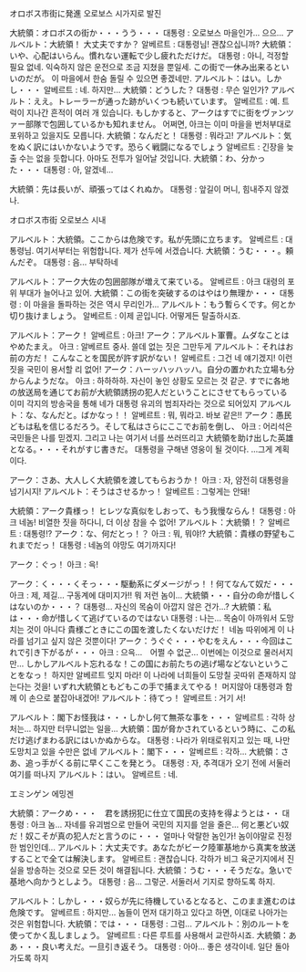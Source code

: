 オロボス市街に発進
오로보스 시가지로 발진

大統領：オロボスの街か・・・うう・・・
대통령 : 오로보스 마을인가... 으으...
アルベルト：大統領！ 大丈夫ですか？
알베르트 : 대통령님! 괜찮으십니까?
大統領：いや、心配はいらん。慣れない運転で少し疲れただけだ。
대통령 : 아니, 걱정할 필요 없네. 익숙하지 않은 운전으로 조금 지쳤을 뿐일세.
この街で一休み出来るといいのだが。
이 마을에서 한숨 돌릴 수 있으면 좋겠네만.
アルベルト：はい。しかし・・・
알베르트 : 네. 하지만...
大統領：どうした？
대통령 : 무슨 일인가?
アルベルト：ええ。トレーラーが通った跡がいくつも続いています。
알베르트 : 예. 트럭이 지나간 흔적이 여러 개 있습니다.
もしかすると、アークはすでに街をヴァンツァー部隊で包囲しているかも知れません。
어쩌면, 아크는 이미 마을을 번처부대로 포위하고 있을지도 모릅니다.
大統領：なんだと！
대통령 : 뭐라고!
アルベルト：気をぬく訳にはいかないようです。恐らく戦闘になるでしょう
알베르트 : 긴장을 늦출 수는 없을 듯합니다. 아마도 전투가 일어날 것입니다.
大統領：わ、分かった・・・
대통령 : 아, 알겠네...

大統領：先は長いが、頑張ってはくれぬか。
대통령 : 앞길이 머니, 힘내주지 않겠나.

オロボス市街
오로보스 시내

アルベルト：大統領。ここからは危険です。私が先頭に立ちます。
알베르트 : 대통령님. 여기서부터는 위험합니다. 제가 선두에 서겠습니다.
大統領：うむ・・・。頼んだぞ。
대통령 : 음... 부탁하네

アルベルト：アーク大佐の包囲部隊が増えて来ている。
알베르트 : 아크 대령의 포위 부대가 늘어나고 있어.
大統領：この街を突破するのはやはり無理か・・・
대통령 : 이 마을을 돌파하는 것은 역시 무리인가...
アルベルト：もう暫らくです。何とか切り抜けましょう。
알베르트 : 이제 곧입니다. 어떻게든 탈출하시죠.

アルベルト：アーク！
알베르트 : 아크!
アーク：アルベルト軍曹。ムダなことはやめたまえ。
아크 : 알베르트 중사. 쓸데 없는 짓은 그만두게
アルベルト：それはお前の方だ！ こんなことを国民が許す訳がない！
알베르트 : 그건 네 얘기겠지! 이런 짓을 국민이 용서할 리 없어!
アーク：ハーッハッハッハ。自分の置かれた立場も分からんようだな。
아크 : 하하하하. 자신이 놓인 상황도 모르는 것 같군.
すでに各地の放送局を通じてお前が大統領誘拐の犯人だということにさせてもらっている
이미 각지의 방송국을 통해 네가 대통령 유괴의 범죄자라는 것으로 되어있지
アルベルト：な、なんだと。ばかなっ！！
알베르트 : 뭐, 뭐라고. 바보 같은!!
アーク：愚民どもは私を信じるだろう。そして私はさらにここでお前を倒し、
아크 : 어리석은 국민들은 나를 믿겠지. 그리고 나는 여기서 너를 쓰러뜨리고 
大統領を助け出した英雄となる。・・・それがすじ書きだ。
대통령을 구해낸 영웅이 될 것이다. ...그게 계획이다. 

アーク：さあ、大人しく大統領を渡してもらおうか！
아크 : 자, 얌전히 대통령을 넘기시지!
アルベルト：そうはさせるかっ！
알베르트 : 그렇게는 안돼!

大統領：アーク貴様っ！ ヒレツな真似をしおって、もう我慢ならん！
대통령 : 아크 네놈! 비열한 짓을 하다니, 더 이상 참을 수 없어!
アルベルト：大統領！？
알베르트 : 대통령!?
アーク：な、何だとっ！？
아크 : 뭐, 뭐야!?
大統領：貴様の野望もこれまでだっ！
대통령 : 네놈의 야망도 여기까지다!

アーク：ぐっ！
아크 : 윽!

アーク：く・・・くそっ・・・駆動系にダメージがっ！！何てなんて奴だ・・・
아크 : 제, 제길... 구동계에 대미지가!! 뭐 저런 놈이...
大統領・・・自分の命が惜しくはないのか・・・？
대통령... 자신의 목숨이 아깝지 않은 건가...?
大統領：私は・・・命が惜しくて逃げているのではない
대통령 : 나는... 목숨이 아까워서 도망치는 것이 아니다
貴様ごときにこの国を渡したくないだけだ！
네놈 따위에게 이 나라를 넘기고 싶지 않은 것뿐이다!
アーク：うぐぐ・・・やむをえん・・・今回はこれで引き下がるが・・・
아크 : 으윽...　어쩔 수 없군... 이번에는 이것으로 물러서지만...
しかしアルベルト忘れるな！この国にお前たちの逃げ場などないということをなっ！
하지만 알베르트 잊지 마라! 이 나라에 너희들이 도망칠 곳따위 존재하지 않는다는 것을!
いずれ大統領ともどもこの手で捕まえてやる！
머지않아 대통령과 함께 이 손으로 붙잡아내겠어!
アルベルト：待てっ！
알베르트 : 거기 서!

アルベルト：閣下お怪我は・・・しかし何て無茶な事を・・・
알베르트 : 각하 상처는... 하지만 터무니없는 일을...
大統領：国が脅かされているという時に、この私だけ逃げまわる訳にはいかぬからな。
대통령 : 나라가 위태로워지고 있는 때, 나만 도망치고 있을 수만은 없네
アルベルト：閣下・・・
알베르트 : 각하...
大統領：さあ、追っ手がくる前に早くここを発とう。
대통령  : 자, 추격대가 오기 전에 서둘러 여기를 떠나지
アルベルト：はい。
알베르트 : 네.

エミンゲン
에밍겐

大統領：アークめ・・・　君を誘拐犯に仕立て国民の支持を得ようとは・・
대통령 : 아크 놈... 자네를 유괴범으로 만들어 국민의 지지를 얻을 줄은...
何と悪どい奴だ！奴こそが真の犯人だと言うのに・・・
얼마나 악랄한 놈인가! 놈이야말로 진정한 범인인데...
アルベルト：大丈夫です。あなたがビーク陸軍基地から真実を放送することで全ては解決します。
알베르트 : 괜찮습니다. 각하가 비그 육군기지에서 진실을 방송하는 것으로 모든 것이 해결됩니다.
大統領：うむ・・・そうだな。急いで基地へ向かうとしよう。
대통령 : 음... 그렇군. 서둘러서 기지로 향하도록 하지.

アルベルト：しかし・・・奴らが先に待機しているとなると、このまま進むのは危険です。
알베르트 : 하지만... 놈들이 먼저 대기하고 있다고 하면, 이대로 나아가는 것은 위험합니다.
大統領：では・・・
대통령 : 그럼...
アルベルト：別のルートを使ってかく乱しましょう。
알베르트 : 다른 루트를 사용해서 교란하시죠.
大統領：ああ・・・良い考えだ。一旦引き返そう。
대통령 : 아아... 좋은 생각이네. 일단 돌아가도록 하지
